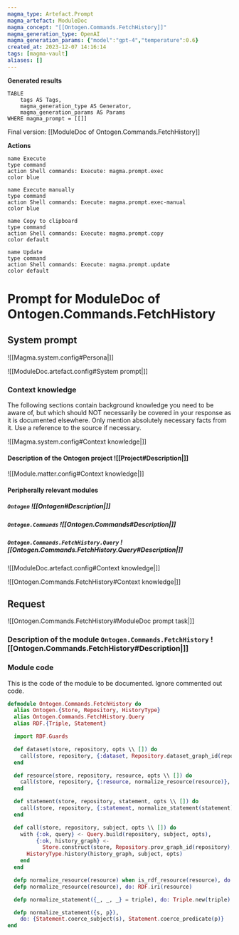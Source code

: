 ```yaml
---
magma_type: Artefact.Prompt
magma_artefact: ModuleDoc
magma_concept: "[[Ontogen.Commands.FetchHistory]]"
magma_generation_type: OpenAI
magma_generation_params: {"model":"gpt-4","temperature":0.6}
created_at: 2023-12-07 14:16:14
tags: [magma-vault]
aliases: []
---
```


**Generated results**

```dataview
TABLE
	tags AS Tags,
	magma_generation_type AS Generator,
	magma_generation_params AS Params
WHERE magma_prompt = [[]]
```

Final version: [[ModuleDoc of Ontogen.Commands.FetchHistory]]

**Actions**

```button
name Execute
type command
action Shell commands: Execute: magma.prompt.exec
color blue
```
```button
name Execute manually
type command
action Shell commands: Execute: magma.prompt.exec-manual
color blue
```
```button
name Copy to clipboard
type command
action Shell commands: Execute: magma.prompt.copy
color default
```
```button
name Update
type command
action Shell commands: Execute: magma.prompt.update
color default
```

# Prompt for ModuleDoc of Ontogen.Commands.FetchHistory

## System prompt

![[Magma.system.config#Persona|]]

![[ModuleDoc.artefact.config#System prompt|]]

### Context knowledge

The following sections contain background knowledge you need to be aware of, but which should NOT necessarily be covered in your response as it is documented elsewhere. Only mention absolutely necessary facts from it. Use a reference to the source if necessary.

![[Magma.system.config#Context knowledge|]]

#### Description of the Ontogen project ![[Project#Description|]]

![[Module.matter.config#Context knowledge|]]

#### Peripherally relevant modules

##### `Ontogen` ![[Ontogen#Description|]]

##### `Ontogen.Commands` ![[Ontogen.Commands#Description|]]

##### `Ontogen.Commands.FetchHistory.Query` ![[Ontogen.Commands.FetchHistory.Query#Description|]]

![[ModuleDoc.artefact.config#Context knowledge|]]

![[Ontogen.Commands.FetchHistory#Context knowledge|]]


## Request

![[Ontogen.Commands.FetchHistory#ModuleDoc prompt task|]]

### Description of the module `Ontogen.Commands.FetchHistory` ![[Ontogen.Commands.FetchHistory#Description|]]

### Module code

This is the code of the module to be documented. Ignore commented out code.

```elixir
defmodule Ontogen.Commands.FetchHistory do
  alias Ontogen.{Store, Repository, HistoryType}
  alias Ontogen.Commands.FetchHistory.Query
  alias RDF.{Triple, Statement}

  import RDF.Guards

  def dataset(store, repository, opts \\ []) do
    call(store, repository, {:dataset, Repository.dataset_graph_id(repository)}, opts)
  end

  def resource(store, repository, resource, opts \\ []) do
    call(store, repository, {:resource, normalize_resource(resource)}, opts)
  end

  def statement(store, repository, statement, opts \\ []) do
    call(store, repository, {:statement, normalize_statement(statement)}, opts)
  end

  def call(store, repository, subject, opts \\ []) do
    with {:ok, query} <- Query.build(repository, subject, opts),
         {:ok, history_graph} <-
           Store.construct(store, Repository.prov_graph_id(repository), query, raw_mode: true) do
      HistoryType.history(history_graph, subject, opts)
    end
  end

  defp normalize_resource(resource) when is_rdf_resource(resource), do: resource
  defp normalize_resource(resource), do: RDF.iri(resource)

  defp normalize_statement({_, _, _} = triple), do: Triple.new(triple)

  defp normalize_statement({s, p}),
    do: {Statement.coerce_subject(s), Statement.coerce_predicate(p)}
end

```
